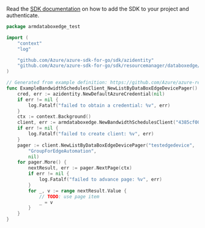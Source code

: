 Read the [SDK documentation](https://github.com/Azure/azure-sdk-for-go/blob/sdk%2Fresourcemanager%2Fdataboxedge%2Farmdataboxedge%2Fv1.0.0/sdk/resourcemanager/databoxedge/armdataboxedge/README.md) on how to add the SDK to your project and authenticate.

```go
package armdataboxedge_test

import (
	"context"
	"log"

	"github.com/Azure/azure-sdk-for-go/sdk/azidentity"
	"github.com/Azure/azure-sdk-for-go/sdk/resourcemanager/databoxedge/armdataboxedge"
)

// Generated from example definition: https://github.com/Azure/azure-rest-api-specs/tree/main/specification/databoxedge/resource-manager/Microsoft.DataBoxEdge/stable/2022-03-01/examples/BandwidthScheduleGetAllInDevice.json
func ExampleBandwidthSchedulesClient_NewListByDataBoxEdgeDevicePager() {
	cred, err := azidentity.NewDefaultAzureCredential(nil)
	if err != nil {
		log.Fatalf("failed to obtain a credential: %v", err)
	}
	ctx := context.Background()
	client, err := armdataboxedge.NewBandwidthSchedulesClient("4385cf00-2d3a-425a-832f-f4285b1c9dce", cred, nil)
	if err != nil {
		log.Fatalf("failed to create client: %v", err)
	}
	pager := client.NewListByDataBoxEdgeDevicePager("testedgedevice",
		"GroupForEdgeAutomation",
		nil)
	for pager.More() {
		nextResult, err := pager.NextPage(ctx)
		if err != nil {
			log.Fatalf("failed to advance page: %v", err)
		}
		for _, v := range nextResult.Value {
			// TODO: use page item
			_ = v
		}
	}
}
```
